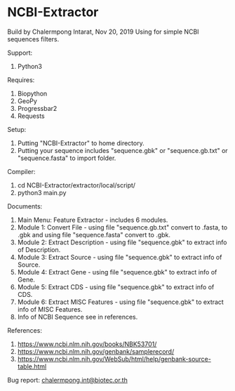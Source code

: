 # NCBI-Extractor
Build by Chalermpong Intarat, Nov 20, 2019
Using for simple NCBI sequences filters.

Support:
  1. Python3

Requires:
  1. Biopython
  2. GeoPy
  3. Progressbar2
  4. Requests

Setup:
  1. Putting "NCBI-Extractor" to home directory.
  2. Putting your sequence includes "sequence.gbk" or "sequence.gb.txt" or "sequence.fasta" to import folder.

Compiler:
  1. cd NCBI-Extractor/extractor/local/script/
  2. python3 main.py

Documents:
  1. Main Menu: Feature Extractor - includes 6 modules.
  2. Module 1: Convert File - using file "sequence.gb.txt" convert to .fasta, to .gbk and using file "sequence.fasta" convert to .gbk.
  3. Module 2: Extract Description - using file "sequence.gbk" to extract info of Description.
  4. Module 3: Extract Source - using file "sequence.gbk" to extract info of Source.
  5. Module 4: Extract Gene - using file "sequence.gbk" to extract info of Gene.
  6. Module 5: Extract CDS - using file "sequence.gbk" to extract info of CDS.
  7. Module 6: Extract MISC Features - using file "sequence.gbk" to extract info of MISC Features.
  8. Info of NCBI Sequence see in references.
  
References:
  1. https://www.ncbi.nlm.nih.gov/books/NBK53701/
  2. https://www.ncbi.nlm.nih.gov/genbank/samplerecord/
  3. https://www.ncbi.nlm.nih.gov/WebSub/html/help/genbank-source-table.html

Bug report:
chalermpong.int@biotec.or.th
